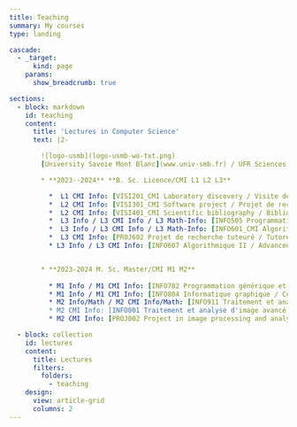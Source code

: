 ```yaml
---
title: Teaching
summary: My courses
type: landing

cascade:
  - _target:
      kind: page
    params:
      show_breadcrumb: true

sections:
  - block: markdown
    id: teaching
    content:
      title: 'Lectures in Computer Science'
      text: |2-

        ![logo-usmb](logo-usmb-wo-txt.png)
        [University Savoie Mont Blanc](www.univ-smb.fr) / UFR Sciences et Montagne

        * **2023--2024** **B. Sc. Licence/CMI L1 L2 L3**

          *  L1 CMI Info: [VISI201_CMI Laboratory discovery / Visite de laboratoire (projet tutoré)](http://os-vps418.infomaniak.ch:1250/mediawiki/index.php/VISI201_CMI_:_visite_de_laboratoire) 
          *  L2 CMI Info: [VISI301_CMI Software project / Projet de recherche et développement](http://os-vps418.infomaniak.ch:1250/mediawiki/index.php/VISI301_CMI_:_projet_de_recherche_et_développement) 
          *  L2 CMI Info: [VISI401_CMI Scientific bibliography / Bibliographie scientifique (projet tuteuré)](http://os-vps418.infomaniak.ch:1250/mediawiki/index.php/VISI401_CMI_:_bibliographie_scientifique) 
          *  L3 Info / L3 CMI Info / L3 Math-Info: [INFO505 Programmation C II / Advanced C programming](lectures/info505) (Cours, TD, TP / Lectures, Seminars, Practicals)
          *  L3 Info / L3 CMI Info / L3 Math-Info: [INFO601_CMI Algorithmique numérique / Numerical algorithms](lectures/info601cmi) (Cours, TD, TP / Lectures, Seminars, Practicals)
          *  L3 CMI Info: [PROJ602 Projet de recherche tuteuré / Tutored research project](https://codimd.math.cnrs.fr/s/udVspaGrG) 
          * L3 Info / L3 CMI Info: [INFO607 Algorithmique II / Advanced algorithms](http://os-vps418.infomaniak.ch:1250/mediawiki/index.php/INFO607_:_Algorithmique_II) (Cours, TD, TP / Lectures, Seminars, Practicals)


        * **2023-2024 M. Sc. Master/CMI M1 M2**
    
          * M1 Info / M1 CMI Info: [INFO702 Programmation générique et C++ / Generic programming in C++](/teaching/info702)  (Cours, TD, TP / Lectures, Seminars, Practicals)
          * M1 Info / M1 CMI Info: [INFO804 Informatique graphique / Computer graphics](lectures/info804) (Cours, TD, TP / Lectures, Seminars, Practicals)
          * M2 Info/Math / M2 CMI Info/Math: [INFO911 Traitement et analyse d'image / Image processing and analysis](https://codimd.math.cnrs.fr/s/UE_B59gMy) (Cours, TD, TP / Lectures, Seminars, Practicals)
          * M2 CMI Info: [INFO001 Traitement et analyse d'image avancé / Advanced image processing and analysis](https://codimd.math.cnrs.fr/s/U_hz-OPpK) (Cours, TD, TP / Lectures, Seminars, Practicals)
          * M2 CMI Info: [PROJ002 Project in image processing and analysis](http://os-vps418.infomaniak.ch:1250/mediawiki/index.php/PROJ002_CMI_:_Projet_en_traitement_et_analyse_d%27image)

  - block: collection
    id: lectures
    content:
      title: Lectures
      filters:
        folders:
          - teaching
    design:
      view: article-grid
      columns: 2
---
```


